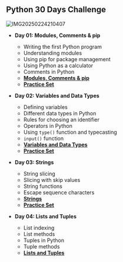 ## Python 30 Days Challenge
![IMG20250224210407](https://github.com/user-attachments/assets/6c94f360-3ac3-4102-93fd-c9cb0e7dc448)


- **Day 01: Modules, Comments & pip**
  - Writing the first Python program
  - Understanding modules
  - Using pip for package management
  - Using Python as a calculator
  - Comments in Python
  - **[Modules, Comments & pip](https://github.com/itzsandeepsharma/Python-30-Days-Challenge/tree/main/Day01)**
  - **[Practice Set](https://github.com/itzsandeepsharma/Python-30-Days-Challenge/tree/main/Day01/Practice)**
  
- **Day 02: Variables and Data Types**
  - Defining variables
  - Different data types in Python
  - Rules for choosing an identifier
  - Operators in Python
  - Using `type()` function and typecasting
  - `input()` function
  - **[Variables and Data Types](https://github.com/itzsandeepsharma/Python-30-Days-Challenge/tree/main/Day02)**
  - **[Practice Set](https://github.com/itzsandeepsharma/Python-30-Days-Challenge/tree/main/Day02/Practice)**

- **Day 03: Strings**
  - String slicing
  - Slicing with skip values
  - String functions
  - Escape sequence characters
  - **[Strings](https://github.com/itzsandeepsharma/Python-30-Days-Challenge/tree/main/Day03)**
  - **[Practice Set](https://github.com/itzsandeepsharma/Python-30-Days-Challenge/tree/main/Day03/Practice)**

- **Day 04: Lists and Tuples**
  - List indexing
  - List methods
  - Tuples in Python
  - Tuple methods
  - **[Lists and Tuples](https://github.com/itzsandeepsharma/Python-30-Days-Challenge/tree/main/Day04)**

